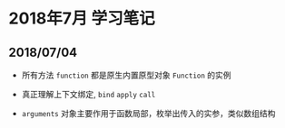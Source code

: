 # 2018年7月 学习笔记

## 2018/07/04

- 所有方法 `function` 都是原生内置原型对象 `Function` 的实例

- 真正理解上下文绑定, `bind` `apply` `call`

- `arguments` 对象主要作用于函数局部，枚举出传入的实参，类似数组结构